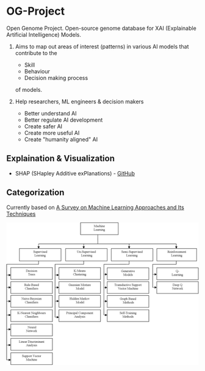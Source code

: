 # **OG-Project**

Open Genome Project. Open-source genome database for XAI (Explainable Artificial Intelligence) Models. 

1. Aims to map out areas of interest (patterns) in various AI models that contribute to the 
    - Skill 
    - Behaviour 
    - Decision making process

    of models. 

1. Help researchers, ML engineers & decision makers
    - Better understand AI
    - Better regulate AI development
    - Create safer AI
    - Create more useful AI
    - Create "humanity aligned" AI

## **Explaination & Visualization**

- SHAP (SHapley Additive exPlanations) - [GitHub](https://github.com/shap/shap.git)

## **Categorization**

Currently based on [A Survey on Machine Learning Approaches and Its Techniques](https://ieeexplore.ieee.org/document/9087123)

![Classification of Models](assets/classification_of_models.png)